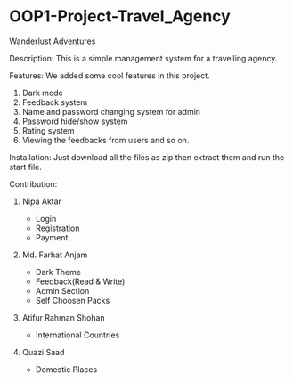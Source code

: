 # OOP1-Project-Travel_Agency

Wanderlust Adventures

Description:
This is a simple management system for a travelling agency. 

Features:
We added some cool features in this project. 
1. Dark mode 
2. Feedback system 
3. Name and password changing system for admin
4. Password hide/show system
5. Rating system 
6. Viewing the feedbacks from users and so on.

Installation:
Just download all the files as zip then extract them and run the start file.

Contribution:
1. Nipa Aktar
	- Login
	- Registration
	- Payment

2. Md. Farhat Anjam
	- Dark Theme
	- Feedback(Read & Write)
	- Admin Section
	- Self Choosen Packs
  
3.  Atifur Rahman Shohan
	- International Countries

4. Quazi Saad
	- Domestic Places



